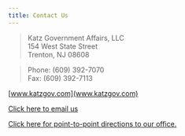 ```yaml
---
title: Contact Us
---
```


> Katz Government Affairs, LLC  
> 154 West State Street  
> Trenton, NJ 08608

> Phone: (609) 392-7070  
> Fax: (609) 392-7113

[www.katzgov.com](www.katzgov.com)

[Click here to email us](mailto:kgaweb@katzgov.com)

[Click here for point-to-point directions
to our office.](http://maps.google.com/maps?f=q&hl=en&geocode=&q=154+West+State+Street,+Trenton,+NJ+08608&sll=37.0625,-95.677068&sspn=47.885545,78.398437&ie=UTF8&z=16&g=154+West+State+Street,+Trenton,+NJ+08608&iwloc=r10)
